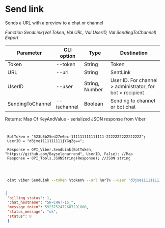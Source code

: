 ﻿---
sidebar_position: 6
---

# Send link
 Sends a URL with a preview to a chat or channel


*Function SendLink(Val Token, Val URL, Val UserID, Val SendingToChannel) Export*

 | Parameter | CLI option | Type | Destination |
 |-|-|-|-|
 | Token | --token | String | Token |
 | URL | --url | String | SentLink |
 | UserID | --user | String, Number | User ID. For channel > administrator, for bot > recipient |
 | SendingToChannel | --ischannel | Boolean | Sending to channel or bot chat |

 
 Returns: Map Of KeyAndValue - serialized JSON response from Viber

```bsl title="Code example"
	
 
 BotToken = "523b5b25ed27e6ec-111111111111111-2222222222222222";
 UserID = "d3jxe1111111111jYGgZg==";
 
 Response = OPI_Viber.SendLink(BotToken, "https://github.com/Bayselonarrend", UserID, False); //Map
 Response = OPI_Tools.JSONString(Response); //JSON string
 
	
```

```sh title="CLI command example"
 
 oint viber SendLink --token %token% --url %url% --user "d3jxe1111111111jYGgZg" --ischannel %ischannel%


```


```json title="Result"

{
 "billing_status": 1,
 "chat_hostname": "SN-CHAT-15_",
 "message_token": 5925752472607291800,
 "status_message": "ok",
 "status": 0
 }

```
